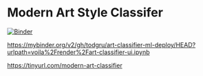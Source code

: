 # Modern Art Style Classifer

[![Binder](https://mybinder.org/badge_logo.svg)](https://mybinder.org/v2/gh/todgru/art-classifier-ml-deploy/HEAD?urlpath=voila%2Frender%2Fart-classifier-ui.ipynb)

https://mybinder.org/v2/gh/todgru/art-classifier-ml-deploy/HEAD?urlpath=voila%2Frender%2Fart-classifier-ui.ipynb

https://tinyurl.com/modern-art-classifier
